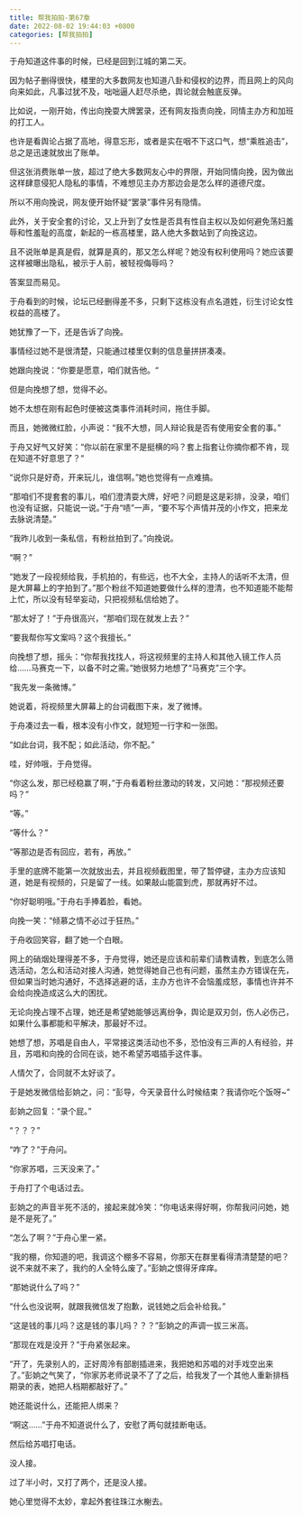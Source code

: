 ```yaml
---
title: 帮我拍拍-第67章
date: 2022-08-02 19:44:03 +0800
categories: [帮我拍拍]
---
```


于舟知道这件事的时候，已经是回到江城的第二天。

因为帖子删得很快，楼里的大多数网友也知道八卦和侵权的边界，而且网上的风向向来如此，凡事过犹不及，咄咄逼人赶尽杀绝，舆论就会触底反弹。

比如说，一刚开始，传出向挽耍大牌罢录，还有网友指责向挽，同情主办方和加班的打工人。

也许是看舆论占据了高地，得意忘形，或者是实在咽不下这口气，想“乘胜追击”，总之是迅速就放出了账单。

但这张消费账单一放，超过了绝大多数网友心中的界限，开始同情向挽，因为做出这样肆意侵犯人隐私的事情，不难想见主办方那边会是怎么样的道德尺度。

所以不用向挽说，网友便开始怀疑“罢录”事件另有隐情。

此外，关于安全套的讨论，又上升到了女性是否具有性自主权以及如何避免荡妇羞辱和性羞耻的高度，新起的一栋高楼里，路人绝大多数站到了向挽这边。

且不说账单是真是假，就算是真的，那又怎么样呢？她没有权利使用吗？她应该要这样被曝出隐私，被示于人前，被轻视侮辱吗？

答案显而易见。

于舟看到的时候，论坛已经删得差不多，只剩下这栋没有点名道姓，衍生讨论女性权益的高楼了。

她犹豫了一下，还是告诉了向挽。

事情经过她不是很清楚，只能通过楼里仅剩的信息量拼拼凑凑。

她跟向挽说：“你要是愿意，咱们就告他。“

但是向挽想了想，觉得不必。

她不太想在刚有起色时便被这类事件消耗时间，拖住手脚。

而且，她微微红脸，小声说：“我不大想，同人辩论我是否有使用安全套的事。”

于舟又好气又好笑：“你以前在家里不是挺横的吗？套上指套让你摘你都不肯，现在知道不好意思了？“

“说你只是好奇，开来玩儿，谁信啊。”她也觉得有一点难搞。

“那咱们不提套套的事儿，咱们澄清耍大牌，好吧？问题是这是彩排，没录，咱们也没有证据，只能说一说。”于舟“啧”一声，“要不写个声情并茂的小作文，把来龙去脉说清楚。”

“我昨儿收到一条私信，有粉丝拍到了。”向挽说。

“啊？”

“她发了一段视频给我，手机拍的，有些远，也不大全，主持人的话听不太清，但是大屏幕上的字拍到了。”那个粉丝不知道她要做什么样的澄清，也不知道能不能帮上忙，所以没有轻举妄动，只把视频私信给她了。

“那太好了！”于舟很高兴，“那咱们现在就发上去？”

“要我帮你写文案吗？这个我擅长。”

向挽想了想，摇头：“你帮我找找人，将这视频里的主持人和其他入镜工作人员给……马赛克一下，以备不时之需。”她很努力地想了“马赛克”三个字。

“我先发一条微博。”

她说着，将视频里大屏幕上的台词截图下来，发了微博。

于舟凑过去一看，根本没有小作文，就短短一行字和一张图。

“如此台词，我不配；如此活动，你不配。”

哇，好帅哦，于舟觉得。

“你这么发，那已经稳赢了啊，”于舟看着粉丝激动的转发，又问她：“那视频还要吗？”

“等。”

“等什么？”

“等那边是否有回应，若有，再放。”

手里的底牌不能第一次就放出去，并且视频截图里，带了暂停键，主办方应该知道，她是有视频的，只是留了一线。如果敲山能震到虎，那就再好不过。

“你好聪明哦。”于舟右手捧着脸，看她。

向挽一笑：“倾慕之情不必过于狂热。”

于舟收回笑容，翻了她一个白眼。

网上的硝烟处理得差不多，于舟觉得，她还是应该和前辈们请教请教，到底怎么筛选活动，怎么和活动对接人沟通，她觉得她自己也有问题，虽然主办方错误在先，但如果当时她沟通好，不选择逃避的话，主办方也许不会恼羞成怒，事情也许并不会给向挽造成这么大的困扰。

无论向挽占理不占理，她还是希望她能够远离纷争，舆论是双刃剑，伤人必伤己，如果什么事都能和平解决，那最好不过。

她想了想，苏唱是自由人，平常接这类活动也不多，恐怕没有三声的人有经验，并且，苏唱和向挽的合同在谈，她不希望苏唱插手这件事。

人情欠了，合同就不太好谈了。

于是她发微信给彭姠之，问：“彭导，今天录音什么时候结束？我请你吃个饭呀~”

彭姠之回复：“录个屁。”

“？？？”

“咋了？”于舟问。

“你家苏唱，三天没来了。”

于舟打了个电话过去。

彭姠之的声音半死不活的，接起来就冷笑：“你电话来得好啊，你帮我问问她，她是不是死了。”

“怎么了啊？”于舟心里一紧。

“我的棚，你知道的吧，我调这个棚多不容易，你那天在群里看得清清楚楚的吧？说不来就不来了，我约的人全特么废了。”彭姠之恨得牙痒痒。

“那她说什么了吗？”

“什么也没说啊，就跟我微信发了抱歉，说钱她之后会补给我。”

“这是钱的事儿吗？这是钱的事儿吗？？？”彭姠之的声调一拔三米高。

“那现在戏是没开？”于舟紧张起来。

“开了，先录别人的，正好周泠有部剧插进来，我把她和苏唱的对手戏空出来了。”彭姠之气笑了，“你家苏老师说录不了了之后，给我发了一个其他人重新排档期录的表，她把人档期都敲好了。”

她还能说什么，还能把人绑来？

“啊这……”于舟不知道说什么了，安慰了两句就挂断电话。

然后给苏唱打电话。

没人接。

过了半小时，又打了两个，还是没人接。

她心里觉得不太妙，拿起外套往珠江水榭去。

